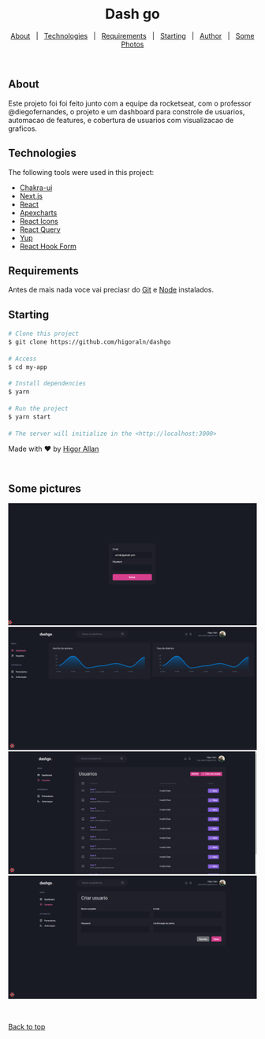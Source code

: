 <div align="center" id="top">

&#xa0;

  <!-- <a href="https://myapp.netlify.app">Demo</a> -->
</div>

<h1 align="center">Dash go</h1>

<p align="center">
  <a href="#dart-about">About</a> &#xa0; | &#xa0; 
  <a href="#rocket-technologies">Technologies</a> &#xa0; | &#xa0;
  <a href="#white_check_mark-requirements">Requirements</a> &#xa0; | &#xa0;
  <a href="#checkered_flag-starting">Starting</a> &#xa0; | &#xa0;
  <a href="https://github.com/higoraln" target="_blank">Author</a> &#xa0; | &#xa0;
  <a href="#photos" target="_blank">Some Photos</a>

</p>

<br>

<h2 id="dart-about">About</h2>

Este projeto foi foi feito junto com a equipe da rocketseat, com o professor @diegofernandes, o projeto e um dashboard para constrole de usuarios, automacao de features, e cobertura de usuarios com visualizacao de graficos.

<h2 id="rocket-technologies">Technologies</h2>

The following tools were used in this project:

- [Chakra-ui](https://chakra-ui.com/)
- [Next.js](hhttps://nextjs.org/)
- [React](https://pt-br.reactjs.org/)
- [Apexcharts](https://apexcharts.com/)
- [React Icons](https://react-icons.github.io/react-icons/)
- [React Query](https://tanstack.com/query/v4/docs/adapters/react-query)
- [Yup](https://www.npmjs.com/package/yup)
- [React Hook Form](https://react-hook-form.com/)

<h2 id="white_check_mark-requirements">Requirements</h2>

Antes de mais nada voce vai preciasr do [Git](https://git-scm.com) e [Node](https://nodejs.org/en/) instalados.

<h2 id="checkered_flag-starting">Starting</h2>

```bash
# Clone this project
$ git clone https://github.com/higoraln/dashgo

# Access
$ cd my-app

# Install dependencies
$ yarn

# Run the project
$ yarn start

# The server will initialize in the <http://localhost:3000>
```

Made with ❤️ by <a href="https://github.com/higoraln}" target="_blank">Higor Allan</a>

&#xa0;

<h2>Some pictures</h2>

<img src="./src/assets/login.png">
<img src="./src/assets/dashboard.png">
<img src="./src/assets/list.png">
<img src="./src/assets/user.png">

&#xa0;

<a href="#top">Back to top</a>
